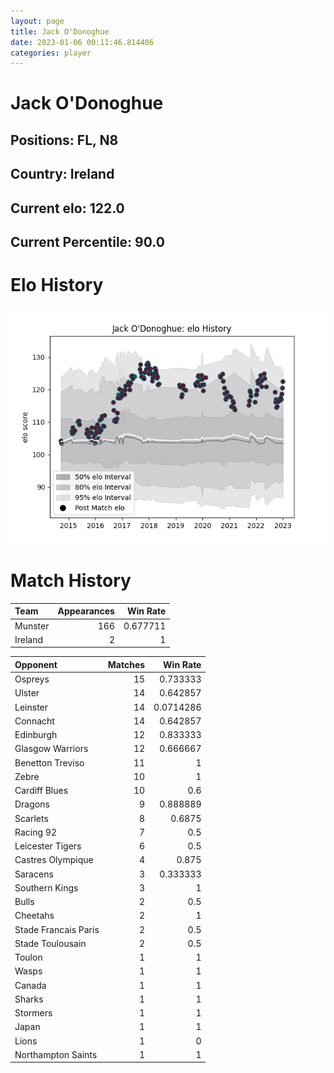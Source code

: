 ```yaml
---  
layout: page  
title: Jack O'Donoghue  
date: 2023-01-06 00:11:46.814486  
categories: player  
---
```

# Jack O'Donoghue

## Positions: FL, N8

## Country: Ireland

## Current elo: 122.0

## Current Percentile: 90.0

# Elo History


![elo history](history_JackO'Donoghue.png)
# Match History


| Team    |   Appearances |   Win Rate |
|:--------|--------------:|-----------:|
| Munster |           166 |   0.677711 |
| Ireland |             2 |   1        |

| Opponent             |   Matches |   Win Rate |
|:---------------------|----------:|-----------:|
| Ospreys              |        15 |  0.733333  |
| Ulster               |        14 |  0.642857  |
| Leinster             |        14 |  0.0714286 |
| Connacht             |        14 |  0.642857  |
| Edinburgh            |        12 |  0.833333  |
| Glasgow Warriors     |        12 |  0.666667  |
| Benetton Treviso     |        11 |  1         |
| Zebre                |        10 |  1         |
| Cardiff Blues        |        10 |  0.6       |
| Dragons              |         9 |  0.888889  |
| Scarlets             |         8 |  0.6875    |
| Racing 92            |         7 |  0.5       |
| Leicester Tigers     |         6 |  0.5       |
| Castres Olympique    |         4 |  0.875     |
| Saracens             |         3 |  0.333333  |
| Southern Kings       |         3 |  1         |
| Bulls                |         2 |  0.5       |
| Cheetahs             |         2 |  1         |
| Stade Francais Paris |         2 |  0.5       |
| Stade Toulousain     |         2 |  0.5       |
| Toulon               |         1 |  1         |
| Wasps                |         1 |  1         |
| Canada               |         1 |  1         |
| Sharks               |         1 |  1         |
| Stormers             |         1 |  1         |
| Japan                |         1 |  1         |
| Lions                |         1 |  0         |
| Northampton Saints   |         1 |  1         |